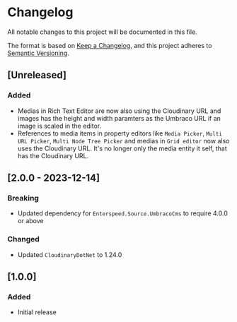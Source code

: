 # Changelog

All notable changes to this project will be documented in this file.

The format is based on [Keep a Changelog](https://keepachangelog.com/en/1.0.0/), and this project adheres to [Semantic Versioning](https://semver.org/spec/v2.0.0.html).

## [Unreleased]
### Added
- Medias in Rich Text Editor are now also using the Cloudinary URL and images has the height and width paramters as the Umbraco URL if an image is scaled in the editor.
- References to media items in property editors like `Media Picker`, `Multi URL Picker`, `Multi Node Tree Picker` and medias in `Grid editor` now also uses the Cloudinary URL. It's no longer only the media entity it self, that has the Cloudinary URL.

## [2.0.0 - 2023-12-14]
### Breaking
- Updated dependency for `Enterspeed.Source.UmbracoCms` to require 4.0.0 or above

### Changed 
- Updated `CloudinaryDotNet` to 1.24.0

## [1.0.0]
### Added
- Initial release
